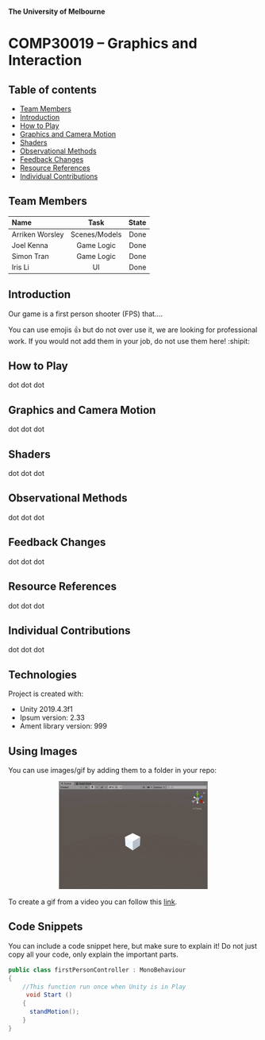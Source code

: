 **The University of Melbourne**
# COMP30019 – Graphics and Interaction

## Table of contents
* [Team Members](#team-members)
* [Introduction](#introduction)
* [How to Play](#how-to-play)
* [Graphics and Camera Motion](#using-images)
* [Shaders](#shaders)
* [Observational Methods](#observational-methods)
* [Feedback Changes](#feedback-changes)
* [Resource References](#resource-references)
* [Individual Contributions](#individual-contributions)

## Team Members

| Name | Task | State |
| :---         |     :---:      |          ---: |
| Arriken Worsley  | Scenes/Models     |  Done |
| Joel Kenna    | Game Logic      |  Done |
| Simon Tran  | Game Logic      |  Done |
| Iris Li  | UI      |  Done |

## Introduction
Our game is a first person shooter (FPS) that....

You can use emojis :+1: but do not over use it, we are looking for professional work. If you would not add them in your job, do not use them here! :shipit:

## How to Play
dot dot dot

## Graphics and Camera Motion
dot dot dot

## Shaders
dot dot dot

## Observational Methods
dot dot dot

## Feedback Changes
dot dot dot

## Resource References
dot dot dot

## Individual Contributions
dot dot dot
	
## Technologies
Project is created with:
* Unity 2019.4.3f1
* Ipsum version: 2.33
* Ament library version: 999

## Using Images

You can use images/gif by adding them to a folder in your repo:

<p align="center">
  <img src="Gifs/Q1-1.gif"  width="300" >
</p>

To create a gif from a video you can follow this [link](https://ezgif.com/video-to-gif/ezgif-6-55f4b3b086d4.mov).

## Code Snippets 

You can include a code snippet here, but make sure to explain it! 
Do not just copy all your code, only explain the important parts.

```c#
public class firstPersonController : MonoBehaviour
{
    //This function run once when Unity is in Play
     void Start ()
    {
      standMotion();
    }
}
```




